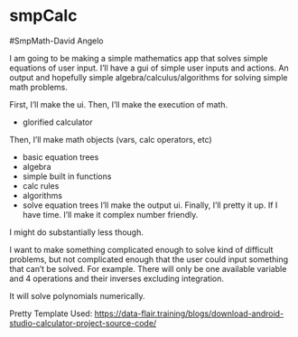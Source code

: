 # smpCalc

#SmpMath-David Angelo


I am going to be making a simple mathematics app that solves simple equations of user input.
I’ll have a gui of simple user inputs and actions. An output and hopefully simple algebra/calculus/algorithms for solving simple math problems. 


First, I’ll make the ui.
Then, I’ll make the execution of math.
- glorified calculator
 
Then, I’ll make math objects (vars, calc operators, etc)
- basic equation trees
- algebra
- simple built in functions
- calc rules
- algorithms
- solve equation trees
I’ll make the output ui.
Finally, I’ll pretty it up.
If I have time. I’ll make it complex number friendly.

I might do substantially less though.

I want to make something complicated enough to solve kind of difficult problems,
but not complicated enough that the user could input something that can’t be solved.
For example. There will only be one available variable and 4 operations and their inverses excluding integration.

It will solve polynomials numerically.


Pretty Template Used:
https://data-flair.training/blogs/download-android-studio-calculator-project-source-code/
